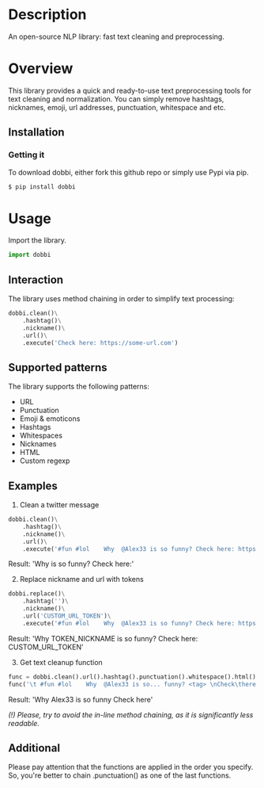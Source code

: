 # Description

An open-source NLP library: fast text cleaning and preprocessing.

# Overview

This library provides a quick and ready-to-use text preprocessing tools for text cleaning and normalization.
You can simply remove hashtags, nicknames, emoji, url addresses, punctuation, whitespace and etc.

## Installation

###  Getting it

To download dobbi, either fork this github repo or simply use Pypi via pip.

```sh
$ pip install dobbi
```

# Usage

Import the library.

```Python
import dobbi
```

## Interaction

The library uses method chaining in order to simplify text processing:

```Python
dobbi.clean()\
    .hashtag()\
    .nickname()\
    .url()\
    .execute('Check here: https://some-url.com')
```

## Supported patterns

The library supports the following patterns:
* URL
* Punctuation
* Emoji & emoticons
* Hashtags
* Whitespaces
* Nicknames
* HTML
* Custom regexp

## Examples

1) Clean a twitter message

```Python
dobbi.clean()\
    .hashtag()\
    .nickname()\
    .url()\
    .execute('#fun #lol    Why  @Alex33 is so funny? Check here: https://some-url.com')
```

Result: 'Why is so funny? Check here:'

2) Replace nickname and url with tokens

```Python
dobbi.replace()\
    .hashtag('')\
    .nickname()\
    .url('CUSTOM_URL_TOKEN')\
    .execute('#fun #lol    Why  @Alex33 is so funny? Check here: https://some-url.com')
```

Result: 'Why TOKEN_NICKNAME is so funny? Check here: CUSTOM_URL_TOKEN'

3) Get text cleanup function

```Python
func = dobbi.clean().url().hashtag().punctuation().whitespace().html().function()
func('\t #fun #lol    Why  @Alex33 is so... funny? <tag> \nCheck\there: https://some-url.com')
```

Result: 'Why Alex33 is so funny Check here'

*(!) Please, try to avoid the in-line method chaining, as it is significantly less readable.* 

## Additional

Please pay attention that the functions are applied in the order you specify.
So, you're better to chain .punctuation() as one of the last functions.
